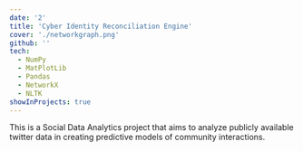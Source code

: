 ```yaml
---
date: '2'
title: 'Cyber Identity Reconciliation Engine'
cover: './networkgraph.png'
github: ''
tech:
  - NumPy
  - MatPlotLib
  - Pandas
  - NetworkX
  - NLTK
showInProjects: true
---
```


This is a Social Data Analytics project that aims to analyze publicly available twitter data in creating predictive models of community interactions.
